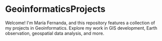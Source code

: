 # GeoinformaticsProjects
Welcome! I'm María Fernanda, and this repository features a collection of my projects in Geoinformatics. Explore my work in GIS development, Earth observation, geospatial data analysis, and more.
